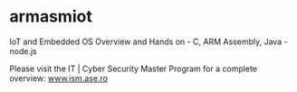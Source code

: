 # armasmiot
IoT and Embedded OS Overview and Hands on - C, ARM Assembly, Java - node.js

Please visit the IT | Cyber Security Master Program for a complete overview: www.ism.ase.ro


